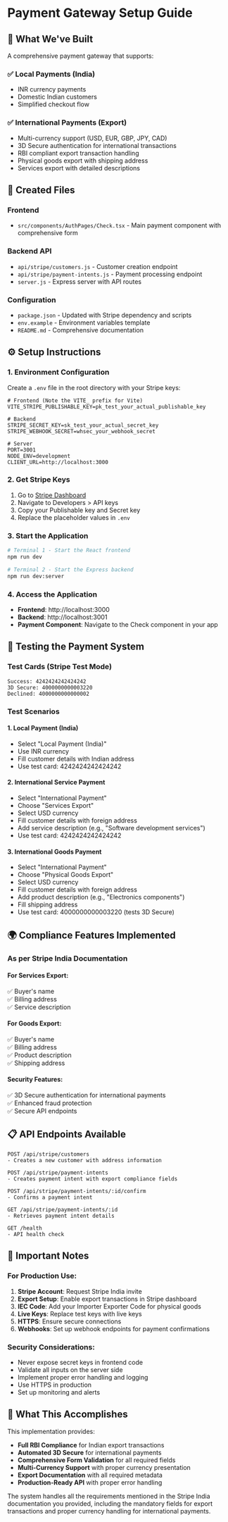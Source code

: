 # Payment Gateway Setup Guide

## 🎯 What We've Built

A comprehensive payment gateway that supports:

### ✅ Local Payments (India)
- INR currency payments
- Domestic Indian customers
- Simplified checkout flow

### ✅ International Payments (Export)
- Multi-currency support (USD, EUR, GBP, JPY, CAD)
- 3D Secure authentication for international transactions
- RBI compliant export transaction handling
- Physical goods export with shipping address
- Services export with detailed descriptions

## 📁 Created Files

### Frontend
- `src/components/AuthPages/Check.tsx` - Main payment component with comprehensive form

### Backend API
- `api/stripe/customers.js` - Customer creation endpoint
- `api/stripe/payment-intents.js` - Payment processing endpoint  
- `server.js` - Express server with API routes

### Configuration
- `package.json` - Updated with Stripe dependency and scripts
- `env.example` - Environment variables template
- `README.md` - Comprehensive documentation

## ⚙️ Setup Instructions

### 1. Environment Configuration
Create a `.env` file in the root directory with your Stripe keys:

```env
# Frontend (Note the VITE_ prefix for Vite)
VITE_STRIPE_PUBLISHABLE_KEY=pk_test_your_actual_publishable_key

# Backend
STRIPE_SECRET_KEY=sk_test_your_actual_secret_key
STRIPE_WEBHOOK_SECRET=whsec_your_webhook_secret

# Server
PORT=3001
NODE_ENV=development
CLIENT_URL=http://localhost:3000
```

### 2. Get Stripe Keys
1. Go to [Stripe Dashboard](https://dashboard.stripe.com/)
2. Navigate to Developers > API keys
3. Copy your Publishable key and Secret key
4. Replace the placeholder values in `.env`

### 3. Start the Application

```bash
# Terminal 1 - Start the React frontend
npm run dev

# Terminal 2 - Start the Express backend
npm run dev:server
```

### 4. Access the Application
- **Frontend**: http://localhost:3000
- **Backend**: http://localhost:3001
- **Payment Component**: Navigate to the Check component in your app

## 🧪 Testing the Payment System

### Test Cards (Stripe Test Mode)
```
Success: 4242424242424242
3D Secure: 4000000000003220
Declined: 4000000000000002
```

### Test Scenarios

#### 1. Local Payment (India)
- Select "Local Payment (India)"
- Use INR currency
- Fill customer details with Indian address
- Use test card: 4242424242424242

#### 2. International Service Payment
- Select "International Payment"
- Choose "Services Export"
- Select USD currency
- Fill customer details with foreign address
- Add service description (e.g., "Software development services")
- Use test card: 4242424242424242

#### 3. International Goods Payment
- Select "International Payment"
- Choose "Physical Goods Export"
- Select USD currency
- Fill customer details with foreign address
- Add product description (e.g., "Electronics components")
- Fill shipping address
- Use test card: 4000000000003220 (tests 3D Secure)

## 🌍 Compliance Features Implemented

### As per Stripe India Documentation

#### For Services Export:
✅ Buyer's name  
✅ Billing address  
✅ Service description

#### For Goods Export:
✅ Buyer's name  
✅ Billing address  
✅ Product description  
✅ Shipping address

#### Security Features:
✅ 3D Secure authentication for international payments  
✅ Enhanced fraud protection  
✅ Secure API endpoints

## 📋 API Endpoints Available

```
POST /api/stripe/customers
- Creates a new customer with address information

POST /api/stripe/payment-intents  
- Creates payment intent with export compliance fields

POST /api/stripe/payment-intents/:id/confirm
- Confirms a payment intent

GET /api/stripe/payment-intents/:id
- Retrieves payment intent details

GET /health
- API health check
```

## 🚨 Important Notes

### For Production Use:
1. **Stripe Account**: Request Stripe India invite
2. **Export Setup**: Enable export transactions in Stripe dashboard
3. **IEC Code**: Add your Importer Exporter Code for physical goods
4. **Live Keys**: Replace test keys with live keys
5. **HTTPS**: Ensure secure connections
6. **Webhooks**: Set up webhook endpoints for payment confirmations

### Security Considerations:
- Never expose secret keys in frontend code
- Validate all inputs on the server side
- Implement proper error handling and logging
- Use HTTPS in production
- Set up monitoring and alerts

## 🎉 What This Accomplishes

This implementation provides:
- **Full RBI Compliance** for Indian export transactions
- **Automated 3D Secure** for international payments
- **Comprehensive Form Validation** for all required fields
- **Multi-Currency Support** with proper currency presentation
- **Export Documentation** with all required metadata
- **Production-Ready API** with proper error handling

The system handles all the requirements mentioned in the Stripe India documentation you provided, including the mandatory fields for export transactions and proper currency handling for international payments. 